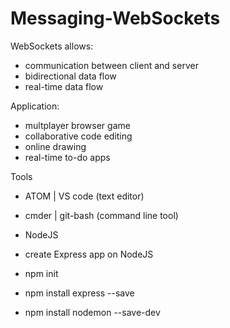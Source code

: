 # Messaging-WebSockets


WebSockets allows:
- communication between client and server
- bidirectional data flow
- real-time data flow

Application:
- multplayer browser game
- collaborative code editing
- online drawing
- real-time to-do apps

Tools
- ATOM | VS code (text editor)
- cmder | git-bash (command line tool)
- NodeJS

- create Express app on NodeJS
- npm init
- npm install express --save
- npm install nodemon --save-dev
